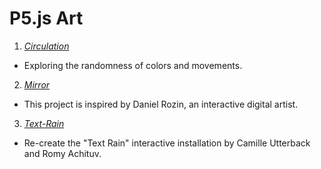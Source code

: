 # P5.js  Art
1. [*Circulation*](https://alyssacheng417.github.io/computer-vision/sketches/circulation/)
- Exploring the randomness of colors and movements. 

2. [*Mirror*](https://alyssacheng417.github.io/computer-vision/sketches/rozin-mirror/)
- This project is inspired by Daniel Rozin, an interactive digital artist. 

3. [*Text-Rain*](https://alyssacheng417.github.io/computer-vision/sketches/text-rain/)
- Re-create the "Text Rain" interactive installation by Camille Utterback and Romy Achituv.
